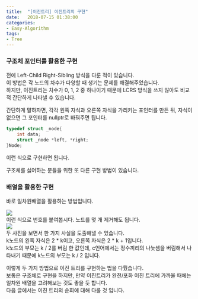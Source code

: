```yaml
---
title:  "[이진트리] 이진트리의 구현"
date:   2018-07-15 01:38:00
categories:
- Easy-Algorithm
tags:
- Tree
---
```


### 구조체 포인터를 활용한 구현
전에 Left-Child Right-Sibling 방식을 다룬 적이 있습니다.<br>
이 방법은 각 노드의 차수가 다양할 때 생기는 문제를 해결해주었습니다.<br>
하지만, 이진트리는 차수가 0, 1, 2 중 하나이기 때문에 LCRS 방식을 쓰지 않아도 비교적 간단하게 나타낼 수 있습니다.

간단하게 말하자면, 각각 왼쪽 자식과 오른쪽 자식을 가리키는 포인터를 만든 뒤, 자식이 없으면 그 포인터를 nullptr로 바꿔주면 됩니다.
```cpp
typedef struct _node{
    int data;
    struct _node *left, *right;
}Node;
```
이런 식으로 구현하면 됩니다.

구조체를 싫어하는 분들을 위한 또 다른 구현 방법이 있습니다.

### 배열을 활용한 구현
바로 일차원배열을 활용하는 방법입니다.

<img src = "https://i.imgur.com/HoPEXKq.png"><br>
이런 식으로 번호를 붙여봅시다. 노드를 몇 개 제거해도 됩니다.<br>
<img src = "https://i.imgur.com/8Jjd4LV.png"><br>
두 사진을 보면서 한 가지 사실을 도출해낼 수 있습니다.<br>
k노드의 왼쪽 자식은 2 * k이고, 오른쪽 자식은 2 * k + 1입니다.<br>
k노드의 부모는 k / 2를 버림 한 값인데, c언어에서는 정수끼리의 나눗셈을 버림해서 나타내기 때문에 k노드의 부모는 k / 2 입니다.

이렇게 두 가지 방법으로 이진 트리를 구현하는 법을 다뤘습니다.<br>
보통은 구조체로 구현을 하지만, 만약 이진트리가 완전/포화 이진 트리에 가까울 때에는 일차원 배열을 고려해보는 것도 좋을 듯 합니다.<br>
다음 글에서는 이진 트리의 순회에 대해 다룰 것 입니다.
